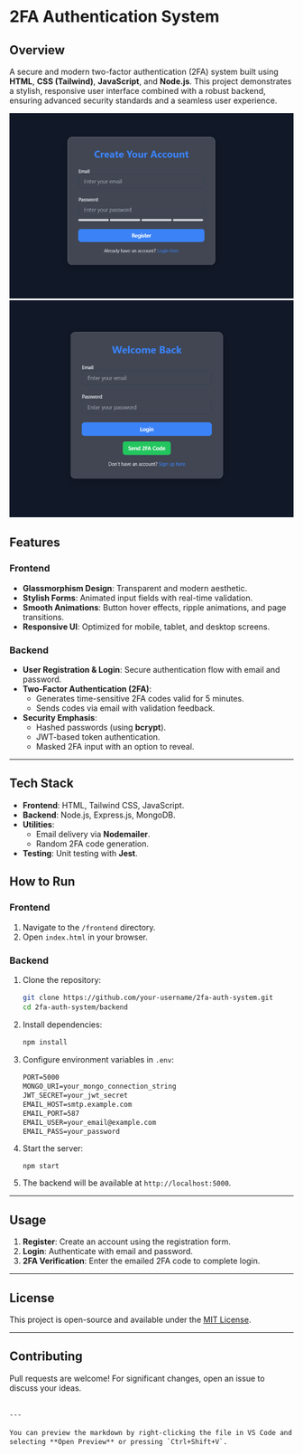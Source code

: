# **2FA Authentication System**

## **Overview**
A secure and modern two-factor authentication (2FA) system built using **HTML**, **CSS (Tailwind)**, **JavaScript**, and **Node.js**. This project demonstrates a stylish, responsive user interface combined with a robust backend, ensuring advanced security standards and a seamless user experience.


![register](./assets/images/register.png)
![login](./assets/images/login.png)


## **Features**

### **Frontend**
- **Glassmorphism Design**: Transparent and modern aesthetic.
- **Stylish Forms**: Animated input fields with real-time validation.
- **Smooth Animations**: Button hover effects, ripple animations, and page transitions.
- **Responsive UI**: Optimized for mobile, tablet, and desktop screens.

### **Backend**
- **User Registration & Login**: Secure authentication flow with email and password.
- **Two-Factor Authentication (2FA)**:
  - Generates time-sensitive 2FA codes valid for 5 minutes.
  - Sends codes via email with validation feedback.
- **Security Emphasis**:
  - Hashed passwords (using **bcrypt**).
  - JWT-based token authentication.
  - Masked 2FA input with an option to reveal.

---

## **Tech Stack**
- **Frontend**: HTML, Tailwind CSS, JavaScript.
- **Backend**: Node.js, Express.js, MongoDB.
- **Utilities**:
  - Email delivery via **Nodemailer**.
  - Random 2FA code generation.
- **Testing**: Unit testing with **Jest**.


## **How to Run**

### **Frontend**
1. Navigate to the `/frontend` directory.
2. Open `index.html` in your browser.

### **Backend**
1. Clone the repository:  
   ```bash
   git clone https://github.com/your-username/2fa-auth-system.git
   cd 2fa-auth-system/backend
   ```
2. Install dependencies:  
   ```bash
   npm install
   ```
3. Configure environment variables in `.env`:
   ```plaintext
   PORT=5000
   MONGO_URI=your_mongo_connection_string
   JWT_SECRET=your_jwt_secret
   EMAIL_HOST=smtp.example.com
   EMAIL_PORT=587
   EMAIL_USER=your_email@example.com
   EMAIL_PASS=your_password
   ```
4. Start the server:  
   ```bash
   npm start
   ```
5. The backend will be available at `http://localhost:5000`.

---

## **Usage**
1. **Register**: Create an account using the registration form.
2. **Login**: Authenticate with email and password.
3. **2FA Verification**: Enter the emailed 2FA code to complete login.

---

## **License**
This project is open-source and available under the [MIT License](LICENSE).

---

## **Contributing**
Pull requests are welcome! For significant changes, open an issue to discuss your ideas.
```

---

You can preview the markdown by right-clicking the file in VS Code and selecting **Open Preview** or pressing `Ctrl+Shift+V`.
